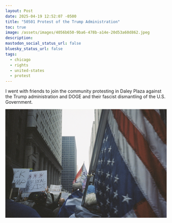 ```yaml
---
layout: Post
date: 2025-04-19 12:52:07 -0500
title: "50501 Protest of the Trump Administration"
toc: true
image: /assets/images/4056b650-9ba6-478b-a14e-20d53a60d862.jpeg
description: 
mastodon_social_status_url: false
bluesky_status_url: false
tags:
  - chicago
  - rights
  - united-states
  - protest
---
```



I went with friends to join the community protesting in Daley Plaza against the Trump administration and DOGE and their fascist dismantling of the U.S. Government.

![Protesting in Chicago](/assets/images/4056b650-9ba6-478b-a14e-20d53a60d862.jpeg)
